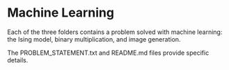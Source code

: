 # Machine Learning

Each of the three folders contains a problem solved with machine learning: the Ising model, binary multiplication, and image generation.

The PROBLEM_STATEMENT.txt and README.md files provide specific details.